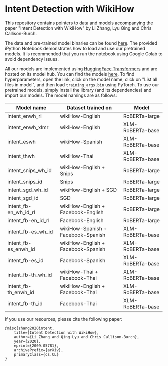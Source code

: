 # Intent Detection with WikiHow
This repository contains pointers to data and models accompanying the paper "Intent Detection with WikiHow" by Li Zhang, Lyu Qing and Chris Callison-Burch.

The data and pre-trained model binaries can be found [here](https://drive.google.com/drive/folders/1w3G7ZqdiskORLl_9pUjE_AXfUMh1-NqJ?usp=sharing). The provided iPython Notebook demonstrates how to load and use our pretrained models. It is recommended that you run the notebook using Google Colab to avoid dependency issues.

All our models are implemented using [HuggingFace Transformers](https://github.com/huggingface/transformers) and are hosted on its model hub. You can find the models [here](https://huggingface.co/zharry29). To find hyperparameters, open the link, click on the model name, click on "List all files in model", and then load `training_args.bin` using PyTorch. To use our pretrained models, simply install the library (and its dependencies) and import our models. The model namings are as follows:

| Model name  | Dataset trained on      | Model            |
|-------------|-------------------------|------------------|
| intent_enwh_rl     | wikiHow-English         | RoBERTa-large    |
| intent_enwh_xlmr   | wikiHow-English         | XLM-RoBERTa-base |
| intent_eswh        | wikiHow-Spanish         | XLM-RoBERTa-base |
| intent_thwh        | wikiHow-Thai            | XLM-RoBERTa-base |
| intent_snips_wh_id | wikiHow-English + Snips | RoBERTa-large    |
| intent_snips_id | Snips | RoBERTa-large    |
| intent_sgd_wh_id | wikiHow-English + SGD | RoBERTa-large    |
| intent_sgd_id | SGD | RoBERTa-large    |
| intent_fb-en_wh_id_rl | wikiHow-English + Facebook-English | RoBERTa-large    |
| intent_fb-en_id_rl | Facebook-English | RoBERTa-large    |
| intent_fb-es_wh_id | wikiHow-Spanish + Facebook-Spanish | XLM-RoBERTa-base    |
| intent_fb-es_enwh_id | wikiHow-English + Facebook-Spanish | XLM-RoBERTa-base    |
| intent_fb-es_id | Facebook-Spanish | XLM-RoBERTa-base    |
| intent_fb-th_wh_id | wikiHow-Thai + Facebook-Thai | XLM-RoBERTa-base    |
| intent_fb-th_enwh_id | wikiHow-English + Facebook-Thai | XLM-RoBERTa-base    |
| intent_fb-th_id | Facebook-Thai | XLM-RoBERTa-base    |

If you use our resources, please cite the following paper:
```
@misc{zhang2020intent,
    title={Intent Detection with WikiHow},
    author={Li Zhang and Qing Lyu and Chris Callison-Burch},
    year={2020},
    eprint={2009.05781},
    archivePrefix={arXiv},
    primaryClass={cs.CL}
}
```
